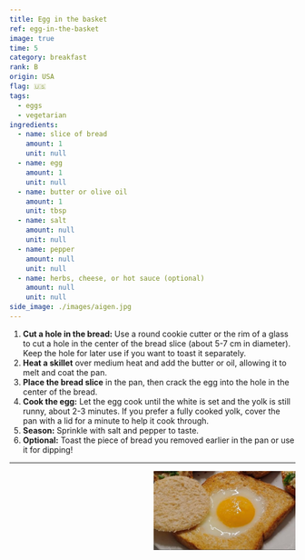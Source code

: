 ```yaml
---
title: Egg in the basket
ref: egg-in-the-basket
image: true
time: 5
category: breakfast
rank: B
origin: USA
flag: 🇺🇸
tags:
  - eggs
  - vegetarian
ingredients:
  - name: slice of bread
    amount: 1
    unit: null
  - name: egg
    amount: 1
    unit: null
  - name: butter or olive oil
    amount: 1
    unit: tbsp
  - name: salt
    amount: null
    unit: null
  - name: pepper
    amount: null
    unit: null
  - name: herbs, cheese, or hot sauce (optional)
    amount: null
    unit: null
side_image: ./images/aigen.jpg
---
```


1. **Cut a hole in the bread:** Use a round cookie cutter or the rim of a glass to cut a hole in the center of the bread slice (about 5-7 cm in diameter). Keep the hole for later use if you want to toast it separately.
2. **Heat a skillet** over medium heat and add the butter or oil, allowing it to melt and coat the pan.
3. **Place the bread slice** in the pan, then crack the egg into the hole in the center of the bread.
4. **Cook the egg:** Let the egg cook until the white is set and the yolk is still runny, about 2-3 minutes. If you prefer a fully cooked yolk, cover the pan with a lid for a minute to help it cook through.
5. **Season:** Sprinkle with salt and pepper to taste.
6. **Optional:** Toast the piece of bread you removed earlier in the pan or use it for dipping!

---

<img src="images/egg_in_the_basket.png" style="width:250px; float:right;"/>